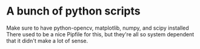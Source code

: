 # A bunch of python scripts

Make sure to have python-opencv, matplotlib, numpy, and scipy installed
There used to be a nice Pipfile for this, but they're all so system dependent
that it didn't make a lot of sense.
